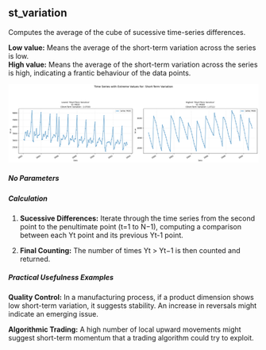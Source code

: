 ## **st_variation**

Computes the average of the cube of sucessive time-series differences.

**Low value:** Means the average of the short-term variation across the series is low.  
**High value:** Means the average of the short-term variation across the series is high, indicating a frantic behaviour of the data points.


    
![png](st_variation_output_5_0.png)
    


##### **No Parameters**

##### **Calculation**

1.	**Sucessive Differences:** Iterate through the time series from the second point to the penultimate point (t=1 to N−1), computing a comparison between each Yt point and its previous Yt-1 point.

3.	**Final Counting:** The number of times Yt > Yt−1 is then counted and returned.


##### **Practical Usefulness Examples**

**Quality Control:** In a manufacturing process, if a product dimension shows low short-term variation, it suggests stability. An increase in reversals might indicate an emerging issue.

**Algorithmic Trading:** A high number of local upward movements might suggest short-term momentum that a trading algorithm could try to exploit.
